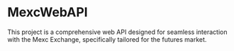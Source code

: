 # MexcWebAPI
This project is a comprehensive web API designed for seamless interaction with the Mexc Exchange, specifically tailored for the futures market. 
